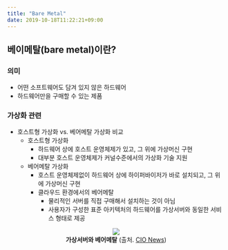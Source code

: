 ```yaml
---
title: "Bare Metal"
date: 2019-10-18T11:22:21+09:00
---
```


## 베이메탈(bare metal)이란?

### 의미
- 어떤 소프트웨어도 담겨 있지 않은 하드웨어
- 하드웨어만을 구매할 수 있는 제품  

### 가상화 관련 
- 호스트형 가상화 vs. 베어메탈 가상화 비교
    - 호스트형 가상화
        - 하드웨어 상에 호스트 운영체제가 있고, 그 위에 가상머신 구현
        - 대부분 호스트 운영체제가 커널수준에서의 가상화 기술 지원 
    - 베어메탈 가상화
        - 호스트 운영체제없이 하드웨어 상에 하이퍼바이저가 바로 설치되고, 그 위에 가상머신 구현 
        - 클라우드 환경에서의 베어메탈
            - 물리적인 서버를 직접 구매해서 설치하는 것이 아님
            - 사용자가 구성한 표준 아키텍처의 하드웨어를 가상서버와 동일한 서비스 형태로 제공

<div style="text-align:center" >
    <img src="/static/images/baremetal.png" />
    <div><b>가상서버와 베어메탈</b> (출처. <a href="http://www.ciokorea.com/news/35402">CIO News</a>)</div>
</div>


